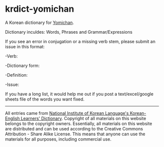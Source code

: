 # krdict-yomichan

A Korean dictionary for [Yomichan](https://github.com/FooSoft/yomichan).

Dictionary inculdes: Words, Phrases and Grammar/Expressions

If you see an error in conjugation or a missing verb stem, please submit an issue in this format:

-Verb:

-Dictionary form:

-Definition:

-Issue:

If you have a long list, it would help me out if you post a text/excel/google sheets file of the words you want fixed.

------------------------------
All entries came from [National Institute of Korean Language's Korean-English Learners' Dictionary](https://krdict.korean.go.kr/). Copyright of all materials on this website belongs to the copyright owners. Essentially, all materials on this website are distributed and can be used according to the Creative Commons Attribution - Share Alike License. This means that anyone can use the materials for all purposes, including commercial use. 
